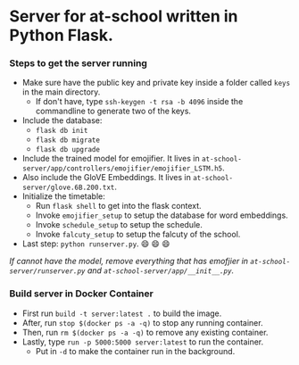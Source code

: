 # Server for at-school written in Python Flask.

### Steps to get the server running
*   Make sure have the public key and private key inside a folder called `keys` in the main directory.
    *   If don't have, type `ssh-keygen -t rsa -b 4096` inside the commandline to generate two of the keys.
*   Include the database:
    *   `flask db init`
    *   `flask db migrate`
    *   `flask db upgrade`
* Include the trained model for emojifier. It lives in `at-school-server/app/controllers/emojifier/emojifier_LSTM.h5`.
* Also include the GloVE Embeddings. It lives in `at-school-server/glove.6B.200.txt`.
*   Initialize the timetable:
    *   Run `flask shell` to get into the flask context.
    *   Invoke `emojifier_setup` to setup the database for word embeddings.
    *   Invoke `schedule_setup` to setup the schedule.
    *   Invoke `falcuty_setup` to setup the falcuty of the school.
* Last step: `python runserver.py`. :smile: :smile: :smile:

*If cannot have the model, remove everything that has emofjier in `at-school-server/runserver.py` and `at-school-server/app/__init__.py`.*

### Build server in Docker Container
*   First run `build -t server:latest .` to build the image.
*   After, run `stop $(docker ps -a -q)` to stop any running container.
*   Then, run `rm $(docker ps -a -q)` to remove any existing container.
*   Lastly, type `run -p 5000:5000 server:latest` to run the container. 
    *   Put in `-d` to make the container run in the background.
